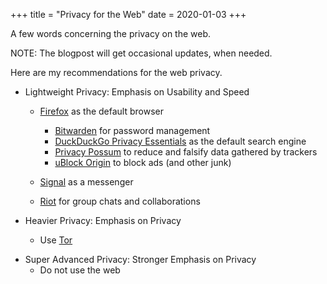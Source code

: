 +++
title = "Privacy for the Web"
date = 2020-01-03
+++

A few words concerning the privacy on the web.

NOTE: The blogpost will get occasional updates, when needed.

Here are my recommendations for the web privacy.

- Lightweight Privacy: Emphasis on Usability and Speed

  - [Firefox](https://www.mozilla.org/en-US/firefox/new/) as the default browser

    - [Bitwarden](https://addons.mozilla.org/en-US/firefox/addon/bitwarden-password-manager/) for password management
    - [DuckDuckGo Privacy Essentials](https://addons.mozilla.org/en-US/firefox/addon/duckduckgo-for-firefox/) as the default search engine
    - [Privacy Possum](https://addons.mozilla.org/en-US/firefox/addon/privacy-possum/) to reduce and falsify data gathered by trackers
    - [uBlock Origin](https://addons.mozilla.org/en-US/firefox/addon/ublock-origin/) to block ads (and other junk)

  - [Signal](https://signal.org/) as a messenger
  - [Riot](https://about.riot.im/) for group chats and collaborations

- Heavier Privacy: Emphasis on Privacy
  - Use [Tor](https://www.torproject.org/)

* Super Advanced Privacy: Stronger Emphasis on Privacy
  - Do not use the web
